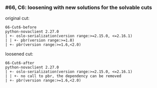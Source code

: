 ### #66, C6: loosening with new solutions for the solvable cuts
original cut:

```
66-Cut6-before
python-novaclient 2.27.0
| +- oslo-serialization(version range:>=2.15.0, <=2.16.1)
| | +- pbr(version range:>=1.8)
| +- pbr(version range:>=1.6,<2.0)
```




loosened cut:
```
66-Cut6-after
python-novaclient 2.27.0
| +- oslo-serialization(version range:>=2.15.0, <=2.16.1)
| | +- no call to pbr, the dependency can be removed
| +- pbr(version range:>=1.6,<2.0)
```


